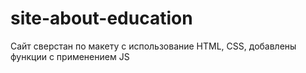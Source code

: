 # site-about-education
Сайт сверстан по макету с использование HTML, CSS, добавлены функции с применением JS
